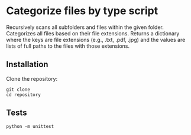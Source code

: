# Categorize files by type script
Recursively scans all subfolders and files within the given folder. Categorizes all files based on their 
file extensions. Returns a dictionary where the keys are file extensions (e.g., .txt, .pdf, .jpg) and 
the values are lists of full paths to the files with those extensions.

## Installation

Clone the repository:
```commandline
git clone
cd repository
```

## Tests

```commandline
python -m unittest
```